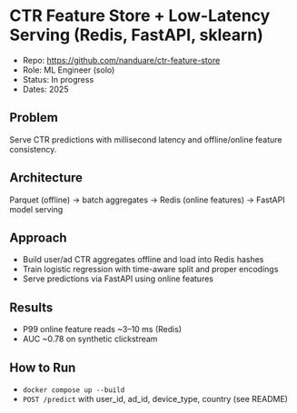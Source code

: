 # CTR Feature Store + Low-Latency Serving (Redis, FastAPI, sklearn)

- Repo: https://github.com/nanduare/ctr-feature-store
- Role: ML Engineer (solo)
- Status: In progress
- Dates: 2025

## Problem
Serve CTR predictions with millisecond latency and offline/online feature consistency.

## Architecture
Parquet (offline) → batch aggregates → Redis (online features) → FastAPI model serving

## Approach
- Build user/ad CTR aggregates offline and load into Redis hashes
- Train logistic regression with time-aware split and proper encodings
- Serve predictions via FastAPI using online features

## Results
- P99 online feature reads ~3–10 ms (Redis)
- AUC ~0.78 on synthetic clickstream

## How to Run
- `docker compose up --build`
- `POST /predict` with user_id, ad_id, device_type, country (see README)
